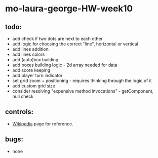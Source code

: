 # mo-laura-george-HW-week10

## todo:

* add check if two dots are next to each other
* add logic for choosing the correct "line", horizontal or vertical
* add lines addition
* add lines colors
* add (auto)box building
* add boxes building logic - 2d array needed for data
* add score keeping
* add player turn indicator
* set grid zoom + positioning - requires thinking through the logic of it
* add custom grid size
* consider resolving "expensive method invocations" - getComponent, null check

## controls:

* [Wikipedia](https://en.wikipedia.org/wiki/Dots_and_Boxes) page for reference.

## bugs:

* none
